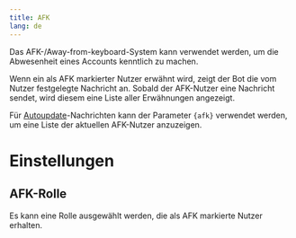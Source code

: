 ```yaml
---
title: AFK
lang: de
---
```


Das AFK-/Away-from-keyboard-System kann verwendet werden, um die Abwesenheit eines Accounts kenntlich zu machen.

Wenn ein als AFK markierter Nutzer erwähnt wird, zeigt der Bot die vom Nutzer festgelegte Nachricht an. Sobald der AFK-Nutzer eine Nachricht sendet, wird diesem eine Liste aller Erwähnungen angezeigt.

Für [Autoupdate](./autoupdate)-Nachrichten kann der Parameter `{afk}` verwendet werden, um eine Liste der aktuellen AFK-Nutzer anzuzeigen.

# Einstellungen

## AFK-Rolle
Es kann eine Rolle ausgewählt werden, die als AFK markierte Nutzer erhalten.

